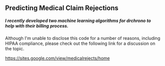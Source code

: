 ## Predicting Medical Claim Rejections

##### I recently developed two machine learning algorithms for drchrono to help with their billing process.
Although I'm unable to disclose this code for a number of reasons, including HIPAA compliance, please check out the following link for a discussion on the topic.
  
https://sites.google.com/view/medicalrejects/home

